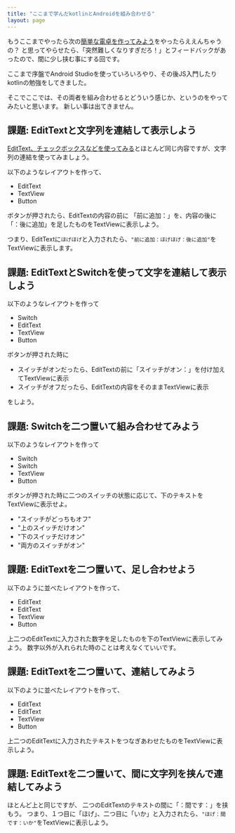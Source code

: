 ```yaml
---
title: "ここまで学んだkotlinとAndroidを組み合わせる"
layout: page
---
```

もうここまでやったら次の[簡単な電卓を作ってみよう](simple_calc.md)をやったらええんちゃうの？
と思ってやらせたら、「突然難しくなりすぎだろ！」とフィードバックがあったので、間に少し挟む事にする回です。

ここまで序盤でAndroid Studioを使っていろいろやり、その後JS入門したりkotlinの勉強をしてきました。

そこでここでは、その両者を組み合わせるとどういう感じか、というのをやってみたいと思います。
新しい事は出てきません。

## 課題: EditTextと文字列を連結して表示しよう

[EditText、チェックボックスなどを使ってみる](misc_view.md)とほとんど同じ内容ですが、文字列の連結を使ってみましょう。

以下のようなレイアウトを作って、

- EditText
- TextView
- Button

ボタンが押されたら、EditTextの内容の前に 「前に追加：」を、内容の後に「：後に追加」を足したものをTextViewに表示しよう。

つまり、EditTextに`ほげほげ`と入力されたら、`"前に追加：ほげほげ：後に追加"`をTextViewに表示します。

## 課題: EditTextとSwitchを使って文字を連結して表示しよう

以下のようなレイアウトを作って

- Switch
- EditText
- TextView
- Button

ボタンが押された時に

- スイッチがオンだったら、EditTextの前に「スイッチがオン：」を付け加えてTextViewに表示
- スイッチがオフだったら、EditTextの内容をそのままTextViewに表示

をしよう。

## 課題: Switchを二つ置いて組み合わせてみよう

以下のようなレイアウトを作って

- Switch
- Switch
- TextView
- Button

ボタンが押された時に二つのスイッチの状態に応じて、下のテキストをTextViewに表示せよ。

- "スイッチがどっちもオフ"
- "上のスイッチだけオン"
- "下のスイッチだけオン"
- "両方のスイッチがオン"

## 課題: EditTextを二つ置いて、足し合わせよう

以下のように並べたレイアウトを作って、

- EditText
- EditText
- TextView
- Button

上二つのEditTextに入力された数字を足したものを下のTextViewに表示してみよう。
数字以外が入れられた時のことは考えなくていいです。

## 課題: EditTextを二つ置いて、連結してみよう

以下のように並べたレイアウトを作って、

- EditText
- EditText
- TextView
- Button

上二つのEditTextに入力されたテキストをつなぎあわせたものをTextViewに表示しよう。

## 課題: EditTextを二つ置いて、間に文字列を挟んで連結してみよう

ほとんど上と同じですが、 二つのEditTextのテキストの間に「：間です：」を挟もう。
つまり、１つ目に「ほげ」、二つ目に「いか」と入力されたら、`"ほげ：間です：いか"`をTextViewに表示しよう。